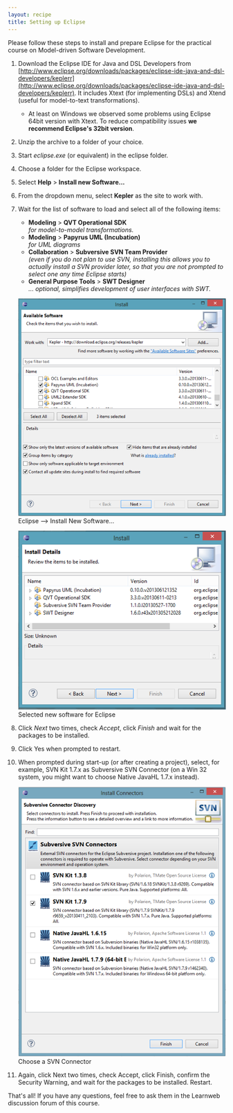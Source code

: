 ```yaml
---
layout: recipe
title: Setting up Eclipse
---
```


Please follow these steps to install and prepare Eclipse for the practical course on Model-driven Software Development.

1. Download the Eclipse IDE for Java and DSL Developers from [http://www.eclipse.org/downloads/packages/eclipse-ide-java-and-dsl-developers/keplerr](http://www.eclipse.org/downloads/packages/eclipse-ide-java-and-dsl-developers/keplerr). It includes Xtext (for implementing DSLs) and Xtend (useful for model-to-text transformations).

   * At least on Windows we observed some problems using Eclipse 64bit version with Xtext. To reduce compatibility issues **we recommend Eclipse's 32bit version**.
   
1. Unzip the archive to a folder of your choice.
1. Start *eclipse.exe* (or equivalent) in the eclipse folder.
1. Choose a folder for the Eclipse workspace.
1. Select **Help** > **Install new Software...**
2. From the dropdown menu, select **Kepler** as the site to work with.
1. Wait for the list of software to load and select all of the following items:  

   * **Modeling** > **QVT Operational SDK**  
      *for model-to-model transformations.*
   * **Modeling** > **Papyrus UML (Incubation)**  
      *for UML diagrams*
   * **Collaboration** > **Subversive SVN Team Provider**  
      *(even if you do not plan to use SVN, installing this allows you to actually install a SVN provider later, so that you are not prompted to select one any time Eclipse starts)*
   * **General Purpose Tools** > **SWT Designer**  
      *... optional, simplifies development of user interfaces with SWT.*

    ![Eclipse --> Install New Software...](images/install_software.png)
    Eclipse --> Install New Software...

    ![Selected new software for Eclipse](images/install_software_selected.png)
    Selected new software for Eclipse

1. Click *Next* two times, check *Accept*, click *Finish* and wait for the packages to be installed.
1. Click Yes when prompted to restart.
1. When prompted during start-up (or after creating a project), select, for example, SVN Kit 1.7.x as Subversive SVN Connector (on a Win 32 system, you might want to choose Native JavaHL 1.7.x instead).

   ![Choose SVN Connector](images/choose_svn_connector.png)
   Choose a SVN Connector

1. Again, click Next two times, check Accept, click Finish, confirm the Security Warning, and wait for the packages to be installed. Restart.

That's all! If you have any questions, feel free to ask them in the Learnweb discussion forum of this course.